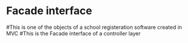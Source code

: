 # Facade interface
#This is one of the objects of a school registeration software created in MVC
#This is the Facade interface of a controller layer
